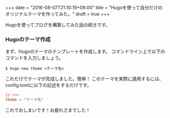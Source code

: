 +++
date = "2016-08-07T21:10:19+09:00"
title = "Hugoを使って自分だけのオリジナルテーマを作ってみた。"
draft = true
+++

Hugoを使ってブログを構築してみた話の続きです。

### Hugoのテーマ作成

まず、Hugoのテーマのテンプレートを作成します。
コマンドライン上で以下のコマンドを入力しましょう。

```
$ hugo new theme <テーマ名>
```

これだけでテーマが完成しました。簡単！
このテーマを実際に適用するには、config.tomlに以下の記述をするだけです。

```go:config.toml
// ~~~
theme = "テーマ名"

```

これでおしまいです！お疲れさまでした！
